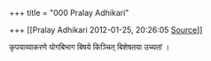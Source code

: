 +++
title = "000 Pralay Adhikari"

+++
[[Pralay Adhikari	2012-01-25, 20:26:05 [Source](https://groups.google.com/g/bvparishat/c/l81ZcA2k8iw)]]



कृपयाव्याकरणे योगबिभाग बिषये किञ्चित् बिशेषतया उच्यतां ।

